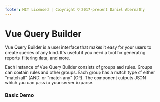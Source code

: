 ```yaml
---
footer: MIT Licensed | Copyright © 2017-present Daniel Abernathy
---
```


# Vue Query Builder

Vue Query Builder is a user interface that makes it easy for your users to create queries of any kind. It's useful if you need a tool for generating reports, filtering data, and more.

Each instance of Vue Query Builder consists of groups and rules. Groups can contain rules and other groups. Each group has a match type of either "match all" (AND) or "match any" (OR). The component outputs JSON which you can pass to your server to parse.

### Basic Demo

<br>

<vue-query-builder :rules="rules" v-model="query"></vue-query-builder>

<script>
export default {
  data() {
    return {
      rules: [
        {
          type: "text",
          id: "first-name",
          label: "First Name",
        },
        {
          type: "text",
          id: "last-name",
          label: "Last Name",
        },
        {
          type: "radio",
          id: "plan-type",
          label: "Plan Type",
          choices: [
            {label: "Standard", value: "standard"},
            {label: "Premium", value: "premium"}
          ]
        },
      ],
      query: {
        "logicalOperator": "All",
        "children": [
          {
            "type": "query-builder-rule",
            "query": {
              "rule": "plan-type",
              "selectedOperand": "Plan Type",
              "value": "premium"
            }
          },
          {
            "type": "query-builder-group",
            "query": {
              "logicalOperator": "Any",
              "children": [
                {
                  "type": "query-builder-rule",
                  "query": {
                    "rule": "first-name",
                    "selectedOperator": "equals",
                    "selectedOperand": "First Name",
                    "value": "John"
                  }
                },
                {
                  "type": "query-builder-rule",
                  "query": {
                    "rule": "first-name",
                    "selectedOperator": "equals",
                    "selectedOperand": "First Name",
                    "value": "Sally"
                  }
                }
              ]
            }
          }
        ]
      },
    }
  }
}
</script>
<style lang="less">
.vue-query-builder, .vue-query-builder * {
  box-sizing: border-box;
}

@import "../node_modules/bootstrap/less/variables";
@import "../node_modules/bootstrap/less/mixins";

// Reset and dependencies
/*@import "../node_modules/bootstrap/less/normalize";*/
/*@import "../node_modules/bootstrap/less/print";*/
/*@import "../node_modules/bootstrap/less/glyphicons";*/

// Core CSS
/*@import "../node_modules/bootstrap/less/scaffolding";*/
/*@import "../node_modules/bootstrap/less/type";*/
/*@import "../node_modules/bootstrap/less/code";*/
/*@import "../node_modules/bootstrap/less/grid";*/
/*@import "../node_modules/bootstrap/less/tables";*/
@import "../node_modules/bootstrap/less/forms";
@import "../node_modules/bootstrap/less/buttons";

// Components
/*@import "../node_modules/bootstrap/less/component-animations";*/
@import "../node_modules/bootstrap/less/dropdowns";
@import "../node_modules/bootstrap/less/button-groups";
@import "../node_modules/bootstrap/less/input-groups";
/*@import "../node_modules/bootstrap/less/navs";*/
/*@import "../node_modules/bootstrap/less/navbar";*/
/*@import "../node_modules/bootstrap/less/breadcrumbs";*/
/*@import "../node_modules/bootstrap/less/pagination";*/
/*@import "../node_modules/bootstrap/less/pager";*/
@import "../node_modules/bootstrap/less/labels";
/*@import "../node_modules/bootstrap/less/badges";*/
/*@import "../node_modules/bootstrap/less/jumbotron";*/
/*@import "../node_modules/bootstrap/less/thumbnails";*/
/*@import "../node_modules/bootstrap/less/alerts";*/
/*@import "../node_modules/bootstrap/less/progress-bars";*/
/*@import "../node_modules/bootstrap/less/media";*/
/*@import "../node_modules/bootstrap/less/list-group";*/
@import "../node_modules/bootstrap/less/panels";
/*@import "../node_modules/bootstrap/less/responsive-embed";*/
/*@import "../node_modules/bootstrap/less/wells";*/
@import "../node_modules/bootstrap/less/close";

// Components w/ JavaScript
/*@import "../node_modules/bootstrap/less/modals";*/
/*@import "../node_modules/bootstrap/less/tooltip";*/
/*@import "../node_modules/bootstrap/less/popovers";*/
/*@import "../node_modules/bootstrap/less/carousel";*/

// Utility classes
@import "../node_modules/bootstrap/less/utilities";
/*@import "../node_modules/bootstrap/less/responsive-utilities";*/
</style>
